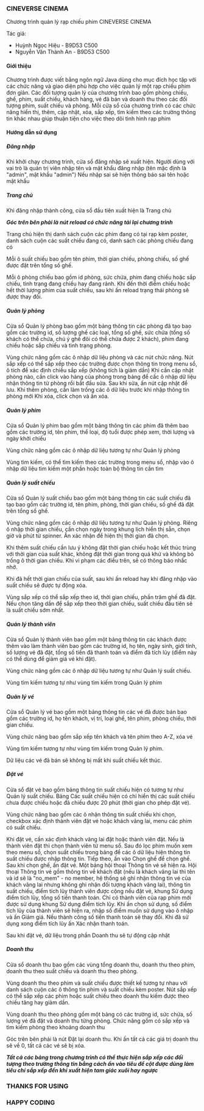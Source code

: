 ### CINEVERSE CINEMA

Chương trình quản lý rạp chiếu phim CINEVERSE CINEMA

Tác giả: 
- Huỳnh Ngọc Hiệu - B9D53 C500
- Nguyễn Văn Thành An - B9D53 C500

#### Giới thiệu
Chương trình được viết bằng ngôn ngữ Java dùng cho mục đích học tập với các chức năng và giao diện phù hợp cho việc quản lý một rạp chiếu phim đơn giản.
Các đối tượng quản lý của chương trình bao gồm phòng chiếu, ghế, phim, suất chiếu, khách hàng, vé đã bán và doanh thu theo các đối tượng phim, suất chiếu và phòng.
Mỗi cửa sổ của chương trình có các chức năng hiển thị, thêm, cập nhật, xóa, sắp xếp, tìm kiếm theo các trường thông tin khác nhau giúp thuận tiện cho việc theo dõi tình hình rạp phim

#### Hướng dẫn sử dụng
##### Đăng nhập
Khi khởi chạy chương trình, cửa sổ đăng nhập sẽ xuất hiện. Người dùng với vai trò là quản trị viên nhập tên và mật khẩu đăng nhập (tên mặc định là "admin", mật khẩu "admin")
Nếu nhập sai sẽ hiện thông báo sai tên hoặc mật khẩu
##### Trang chủ
Khi đăng nhập thành công, cửa sổ đầu tiên xuất hiện là Trang chủ

***Góc trên bên phải là nút reload có chức năng tải lại chương trình***

Trang chủ hiện thị danh sách cuộn các phim đang có tại rạp kèm poster, danh sách cuộn các suất chiếu đang có, danh sách các phòng chiếu đang có

Mỗi ô suất chiếu bao gồm tên phim, thời gian chiếu, phòng chiếu, số ghế được đặt trên tổng số ghế.

Mỗi ô phòng chiếu bao gồm id phòng, sức chứa, phim đang chiếu hoặc sắp chiếu, tình trạng đang chiếu hay đang rảnh. Khi đến thời điểm chiếu hoặc hết thời lượng phim của suất chiếu, sau khi ấn reload trạng thái phòng sẽ được thay đối.
##### Quản lý phòng
Cửa sổ Quản lý phòng bao gồm một bảng thông tin các phòng đã tạo bao gồm các trường id, số lượng ghế các loại, tổng số ghế, sức chứa (tổng số khách có thể chứa, chú ý ghế đôi có thể chứa được 2 khách), phim đang chiếu hoặc sắp chiếu và tình trạng phòng.

Vùng chức năng gồm các ô nhập dữ liệu phòng và các nút chức năng. Nút sắp xếp có thể sắp xếp theo các trường được chọn thông tin trong menu sổ, ô tích để xác định chiều sắp xếp (không tích là giảm dần)
Khi cần cập nhật phòng nào, cần click vào hàng của phòng trong bảng để cấc ô nhập dữ liệu nhận thông tin từ phòng rồi bắt đầu sửa. Sau khi sửa, ấn nút cập nhật để lưu.
Khi thêm phòng, cần làm trống các ô dữ liệu trước khi nhập thông tin phòng mới
Khi xóa, click chọn và ấn xóa.
##### Quản lý phim 
Cửa sổ Quản lý phim bao gồm một bảng thông tin các phim đã thêm bao gồm các trường id, tên phim, thể loại, độ tuổi được phép xem, thời lượng và ngày khởi chiếu

Vùng chức năng gồm các ô nhập dữ liệu tương tự như Quản lý phòng

Vùng tìm kiếm, có thể tìm kiếm theo các trường trong menu sổ, nhập vào ô nhập dữ liệu tìm kiếm một phần hoặc toàn bộ thông tin cần tìm
##### Quản lý suất chiếu
Cửa sổ Quản lý suất chiếu bao gồm một bảng thông tin các suất chiếu đã tạo bao gồm các trường id, tên phim, phòng, thời gian chiếu, số ghế đã đặt trên tổng số ghế.

Vùng chức năng gồm các ô nhập dữ liệu tương tự như Quản lý phòng. Riêng ô nhập thời gian chiếu, cần chọn ngày trong khung lịch hiển thị sẵn, chọn giờ và phút từ spinner. Ấn xác nhận để hiện thị thời gian đã chọn.

Khi thêm suất chiếu cần lưu ý không đặt thời gian chiếu hoặc kết thúc trùng với thời gian của suất khác, không đặt thời gian trong quá khứ và không bỏ trống ô thời gian chiếu. Khi vi phạm các điều trên, sẽ có thông báo nhắc nhở.

Khi đã hết thời gian chiếu của suất, sau khi ấn reload hay khi đăng nhập vào suất chiếu sẽ được tự động xóa.

Vùng sắp xếp có thể sắp xếp theo id, thời gian chiếu, phần trăm ghế đã đặt. Nếu chọn tăng dần để sắp xếp theo thời gian chiếu, suất chiếu đầu tiên sẽ là suất chiếu sớm nhất.
##### Quản lý thành viên
Cửa sổ Quản lý thành viên bao gồm một bảng thông tin các khách được thêm vào làm thành viên bao gồm các trường id, họ tên, ngày sinh, giới tính, số lượng vé đã đặt, tổng số tiền đã thanh toán và điểm đã tích lũy (điểm này có thể dùng để giảm giá vé khi đặt).

Vùng chức năng gồm các ô nhập dữ liệu tương tự như Quản lý suất chiếu.

Vùng tìm kiếm tương tự như vùng tìm kiếm trong Quản lý phim
##### Quản lý vé
Cửa sổ Quản lý vé bao gồm một bảng thông tin các vé đã được bán bao gồm các trường id, họ tên khách, vị trí, loại ghế, tên phim, phòng chiếu, thời gian chiếu.

Vùng chức năng bao gồm sắp xếp tên khách và tên phim theo A-Z, xóa vé

Vùng tìm kiếm tương tự như vùng tìm kiếm trong Quản lý phim.

Dữ liệu các vé đã bán sẽ không bị mất khi suất chiếu kết thúc.
##### Đặt vé
Cửa sổ đặt vé bao gồm bảng thông tin suất chiếu hiện có tương tự như Quản lý suất chiếu. Bảng Các suất chiếu hiện có chỉ hiển thị các suất chiếu chưa được chiếu hoặc đã chiếu được 20 phút (thời gian cho phép đặt vé).

Vùng chức năng bao gồm các ô nhận thông tin suất chiếu khi chọn, checkbox xác định thành viên đặt vé hoặc khách vãng lai, menu các phim có suất chiếu.

Khi đặt vé, cần xác định khách vãng lai đặt hoặc thành viên đặt. Nếu là thành viên đặt thì chọn thành viên từ menu sổ.
Sau đó lọc phim muốn xem theo menu sổ, chọn suất chiếu trong bảng để các ô dữ liệu hiện thông tin suất chiếu được nhập thông tin. 
Tiếp theo, ấn vào Chọn ghế để chọn ghế. Sau khi chọn ghế, ấn đặt vé. Một bảng hội thoại Thông tin vé sẽ hiện ra.
Hội thoại Thông tin vé gồm thông tin về khách đặt (nếu là khách vãng lai thì tên và id sẽ là "no_mem" - no member, hệ thống sẽ ghi nhận thông tin vé của khách vãng lai nhưng không ghi nhận đối tượng khách vãng lai), thông tin suất chiếu, điểm tích lũy thành viên được cộng nếu đặt vé, khung Sử dụng điểm tích lũy, tổng số tiền thanh toán.
Chỉ có thành viên của rạp phim mới được sử dụng khung Sử dụng điểm tích lũy. Khi ấn chọn sử dụng, số điểm tích lũy của thành viên sẽ hiện ra, nhập số điểm muốn sử dụng vào ô nhập và ấn Giảm giá. Nếu thành công số tiền thanh toán sẽ thay đổi.
Khi đã sử dụng xong điểm tích lũy ấn Xác nhận thanh toán.

Sau khi đặt vé, dữ liệu trong phần Doanh thu sẽ tự động cập nhật
##### Doanh thu
Cửa sổ doanh thu bao gồm các vùng tổng doanh thu, doanh thu theo phim, doanh thu theo suất chiếu và doanh thu theo phòng.

Vùng doanh thu theo phim và suất chiếu được thiết kế tương tự nhau với danh sách cuộn các ô thông tin phim và suất chiếu kèm poster. Nút sắp xếp có thể sắp xếp các phim hoặc suất chiếu theo doanh thu kiếm được theo chiếu tăng hay giảm dần.

Vùng doanh thu theo phòng gồm một bảng có các trường id, sức chứa, số lượng vé đã đặt và doanh thu từng phòng. Chức năng gồm có sắp xếp và tìm kiếm phòng theo khoảng doanh thu

Góc trên bên phải là nút Đặt lại doanh thu. Khi ấn tất cả các giá trị doanh thu sẽ về 0, tất cả các vé sẽ bị xóa.

***Tất cả các bảng trong chương trình có thể thực hiện sắp xếp các đối tượng theo trường thông tin bằng cách ấn vào tiêu đề cột được dùng làm tiêu chí sắp xếp đến khi xuất hiện tam giác xuôi hay ngược***

### THANKS FOR USING
### HAPPY CODING